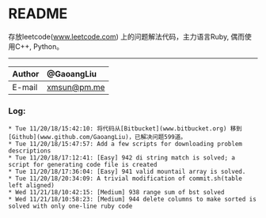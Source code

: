 
README
============================== 
存放leetcode(www.leetcode.com) 上的问题解法代码，主力语言Ruby, 偶而使用C++, Python。 

***** 
|Author|@GaoangLiu|
|:---  |:---
|E-mail|xmsun@pm.me

### Log: 
```
* Tue 11/20/18/15:42:10: 将代码从[Bitbucket](www.bitbucket.org) 移到[Github](www.github.com/GaoangLiu)，已解决问题599道。
* Tue 11/20/18/15:47:57: Add a few scripts for downloading problem descriptions
* Tue 11/20/18/17:12:41: [Easy] 942 di string match is solved; a script for generating code file is created
* Tue 11/20/18/17:36:04: [Easy] 941 valid mountail array is solved.
* Tue 11/20/18/20:34:09: A trivial modification of commit.sh(table left aligned)
* Wed 11/21/18/10:42:15: [Medium] 938 range sum of bst solved
* Wed 11/21/18/10:58:23: [Medium] 944 delete columns to make sorted is solved with only one-line ruby code
```
